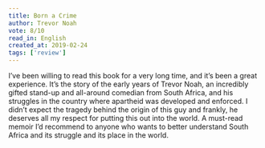 ```yaml
---
title: Born a Crime 
author: Trevor Noah
vote: 8/10
read_in: English
created_at: 2019-02-24 
tags: ['review']
---
```


I’ve been willing to read this book for a very long time, and it’s been a great experience. It’s the story of the early years of Trevor Noah, an incredibly gifted stand-up and all-around comedian from South Africa, and his struggles in the country where apartheid was developed and enforced. I didn’t expect the tragedy behind the origin of this guy and frankly, he deserves all my respect for putting this out into the world. A must-read memoir I’d recommend to anyone who wants to better understand South Africa and its struggle and its place in the world.


